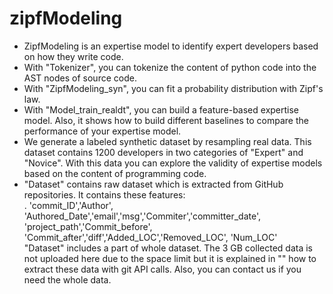 # zipfModeling
- ZipfModeling is an expertise model to identify expert developers based on how they write code. <br />
- With "Tokenizer", you can tokenize the content of python code into the AST nodes of source code. <br />
- With "ZipfModeling_syn", you can fit a probability distribution with Zipf's law.<br />
- With "Model_train_realdt", you can build a feature-based expertise model. Also, it shows how to build different baselines to compare the performance of your expertise model.<br />
- We generate a labeled synthetic dataset by resampling real data. This dataset contains 1200 developers in two categories of "Expert" and "Novice". With this data you can explore the validity of expertise models based on the content of programming code. <br />
-  "Dataset" contains raw dataset which is extracted from GitHub repositories. It contains these features:<br />
. 'commit_ID','Author', 'Authored_Date','email','msg','Commiter','committer_date', 'project_path','Commit_before', 'Commit_after','diff','Added_LOC','Removed_LOC', 'Num_LOC'<br />
   "Dataset" includes a part of whole dataset. The 3 GB collected data is not uploaded here due to the space limit but it is explained in "" how to extract these data with git API calls. Also, you can contact us if you need the whole data. 
